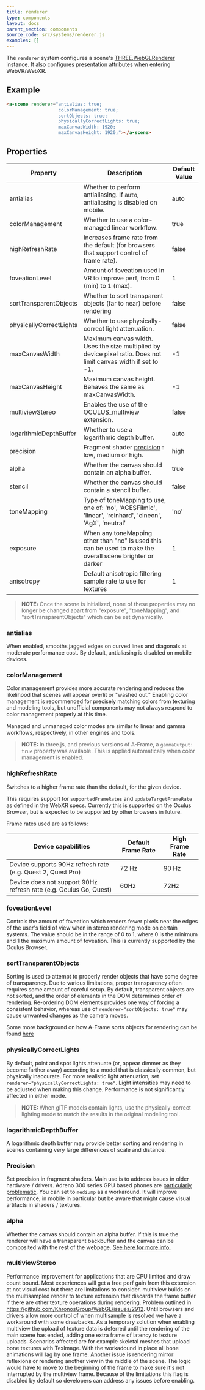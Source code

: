 ```yaml
---
title: renderer
type: components
layout: docs
parent_section: components
source_code: src/systems/renderer.js
examples: []
---
```


The `renderer` system configures a scene's
[THREE.WebGLRenderer](https://threejs.org/docs/#api/renderers/WebGLRenderer) instance.
It also configures presentation attributes when entering WebVR/WebXR.

## Example

```html
<a-scene renderer="antialias: true;
                   colorManagement: true;
                   sortObjects: true;
                   physicallyCorrectLights: true;
                   maxCanvasWidth: 1920;
                   maxCanvasHeight: 1920;"></a-scene>
```

## Properties

[precision]: #precision

| Property                | Description                                                                     | Default Value |
|-------------------------|---------------------------------------------------------------------------------|---------------|
| antialias               | Whether to perform antialiasing. If `auto`, antialiasing is disabled on mobile. | auto          |
| colorManagement         | Whether to use a color-managed linear workflow.                                 | true          |
| highRefreshRate         | Increases frame rate from the default (for browsers that support control of frame rate). | false         |
| foveationLevel          | Amount of foveation used in VR to improve perf, from 0 (min) to 1 (max).        | 1             |
| sortTransparentObjects | Whether to sort transparent objects (far to near) before rendering | false |
| physicallyCorrectLights | Whether to use physically-correct light attenuation.                            | false         |
| maxCanvasWidth          | Maximum canvas width. Uses the size multiplied by device pixel ratio. Does not limit canvas width if set to -1.                                | -1            |
| maxCanvasHeight         | Maximum canvas height. Behaves the same as maxCanvasWidth.                      | -1          |
| multiviewStereo         | Enables the use of the OCULUS_multiview extension.                              | false         |
| logarithmicDepthBuffer  | Whether to use a logarithmic depth buffer.                                      | auto          |
| precision               | Fragment shader [precision][precision] : low, medium or high.                   | high          |
| alpha                   | Whether the canvas should contain an alpha buffer.                              | true          |
| stencil                 | Whether the canvas should contain a stencil buffer.                             | false         |
| toneMapping             | Type of toneMapping to use, one of: 'no', 'ACESFilmic', 'linear', 'reinhard', 'cineon', 'AgX', 'neutral'  | 'no'          |
| exposure                | When any toneMapping other than "no" is used this can be used to make the overall scene brighter or darker  | 1          |
| anisotropy              | Default anisotropic filtering sample rate to use for textures                   | 1             |

> **NOTE:** Once the scene is initialized, none of these properties may no longer be changed apart from "exposure", "toneMapping", and "sortTransparentObjects" which can be set dynamically.

### antialias

When enabled, smooths jagged edges on curved lines and diagonals at moderate performance cost.
By default, antialiasing is disabled on mobile devices.

### colorManagement

Color management provides more accurate rendering and reduces the likelihood that scenes
will appear overlit or "washed out." Enabling color management is recommended for precisely
matching colors from texturing and modeling tools, but unofficial components may not always
respond to color management properly at this time.

Managed and unmanaged color modes are similar to linear and gamma workflows, respectively, in
other engines and tools.

> **NOTE:** In three.js, and previous versions of A-Frame, a `gammaOutput: true` property was
> available. This is applied automatically when color management is enabled.

### highRefreshRate

Switches to a higher frame rate than the default, for the given device.

This requires support for  `supportedFrameRates` and `updateTargetFrameRate` as defined in the WebXR specs.  Currently this is supported on the Oculus Browser, but is expected to be supported by other browsers in future.

Frame rates used are as follows:

| Device capabilities                                          | Default Frame Rate | High Frame Rate |
| ------------------------------------------------------------ | ------------------ | --------------- |
| Device supports 90Hz refresh rate (e.g. Quest 2, Quest Pro)  | 72 Hz              | 90 Hz           |
| Device does not support 90Hz refresh rate (e.g. Oculus Go, Quest) | 60Hz               | 72Hz            |

### foveationLevel

Controls the amount of foveation which renders fewer pixels near the edges of the user's field of view
when in stereo rendering mode on certain systems. The value should be in the range of 0 to 1, where
0 is the minimum and 1 the maximum amount of foveation. This is currently supported by the Oculus Browser.


### sortTransparentObjects

[sorting]: ../introduction/faq.md#what-order-does-a-frame-render-objects-in

Sorting is used to attempt to properly render objects that have some degree of transparency.
Due to various limitations, proper transparency often requires some amount of careful setup.
By default, transparent objects are not sorted, and the order of elements in the DOM determines order of
rendering. Re-ordering DOM elements provides one way of forcing a consistent behavior, whereas
use of `renderer="sortObjects: true"` may cause unwanted changes as the camera moves.

Some more background on how A-Frame sorts objects for rendering can be found [here][sorting]


### physicallyCorrectLights

By default, point and spot lights attenuate (or, appear dimmer as they become farther away)
according to a model that is classically common, but physically inaccurate. For more realistic
light attenuation, set `renderer="physicallyCorrectLights: true"`. Light intensities may need to
be adjusted when making this change. Performance is not significantly affected in either mode.

> **NOTE:** When glTF models contain lights, use the physically-correct lighting mode to match
> the results in the original modeling tool.

### logarithmicDepthBuffer

A logarithmic depth buffer may provide better sorting and rendering in scenes containing very
large differences of scale and distance.

### Precision

Set precision in fragment shaders. Main use is to address issues in older hardware / drivers. Adreno 300 series GPU based phones are [particularly problematic](https://github.com/mrdoob/three.js/issues/14137). You can set to `mediump` as a workaround. It will improve performance, in mobile in particular but be aware that might cause visual artifacts in shaders / textures.

### alpha

Whether the canvas should contain an alpha buffer. If this is true the renderer will have a transparent backbuffer and the canvas can be composited with the rest of the webpage. [See here for more info.](https://webglfundamentals.org/webgl/lessons/webgl-and-alpha.html)

### multiviewStereo 

Performance improvement for applications that are CPU limited and draw count bound. Most experiences will get a free perf gain from this extension at not visual cost but there are limitations to consider. multiview builds on the multisampled render to texture extension that discards the frame buffer if there are other texture operations during rendering. Problem outlined in https://github.com/KhronosGroup/WebGL/issues/2912. Until browsers and drivers allow more control of when multisample is resolved we have a workaround with some drawbacks. As a temporary solution when enabling multiview the upload of texture data is deferred until the rendering of the main scene has ended, adding one extra frame of latency to texture uploads. Scenarios affected are for example skeletal meshes that upload bone textures with TexImage. With the workadound in place all bone animations will lag by one frame. Another issue is rendering mirror reflexions or rendering another view in the middle of the scene. The logic would have to move to the beginning of the frame to make sure it's not interrupted by the multiview frame. Because of the limitations this flag is disabled by default so developers can address any issues before enabling.
